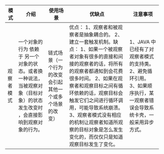 | 模式 | 介绍 | 使用场景 | 优缺点 | 注意事项 |
| ----- | ----- | ----- | ----- | ----- |
| 观察者模式 | 一个对象的行为 依赖于 另一个对象的状态。或者换一种说法，当被观察对象（目标对象）的状态发生改变时 ，会直接影响到观察对象的行为。 | 链式场景（一个行为的改变会引起其他一个或多个场景的改变）| 优点： 1、观察者和被观察者是抽象耦合的。 2、建立一套触发机制。缺点： 1、如果一个被观察者对象有很多的直接和间接的观察者的话，将所有的观察者都通知到会花费很多时间。 2、如果在观察者和观察目标之间有循环依赖的话，观察目标会触发它们之间进行循环调用，可能导致系统崩溃。 3、观察者模式没有相应的机制让观察者知道所观察的目标对象是怎么发生变化的，而仅仅只是知道观察目标发生了变化。 | 1、JAVA 中已经有了对观察者模式的支持类。2、避免循环引用。 3、如果顺序执行，某一观察者错误会导致系统卡壳，一般采用异步方式。 |
